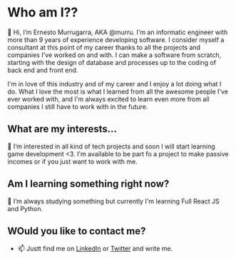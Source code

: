 # Who am I??
👋 Hi, I’m Ernesto Murrugarra, AKA @murru. I'm an informatic engineer with more than 9 years of experience developing software. I consider myself a consultant at this point of my career thanks to all the projects and companies I've worked on and with. I can make a software from scratch, starting with the design of database and processes up to the coding of back end and front end.

I'm in love of this industry and of my career and I enjoy a lot doing what I do. What I love the most is what I learned from all the awesome people I've ever worked with, and I'm always excited to learn even more from all companies I still have to work with in the future.

## What are my interests...
👀 I’m interested in all kind of tech projects and soon I will start learning game development <3. I'm available to be part fo a project to make passive incomes or if you just want to work with me.

## Am I learning something right now?
🌱 I’m always studying something but currently I'm learning Full React JS and Python.

## WOuld you like to contact me?
- 📫 Justt find me on [LinkedIn](https://www.linkedin.com/in/murrugarra/) or [Twitter](https://twitter.com/Murru90) and write me.
